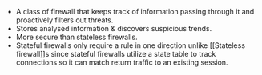 - A class of firewall that keeps track of information passing through it and proactively filters out threats.
- Stores analysed information & discovers suspicious trends. 
- More secure than stateless firewalls.
- Stateful firewalls only require a rule in one direction unlike [[Stateless firewall]]s since stateful firewalls utilize a state table to track connections so it can match return traffic to an existing session.
